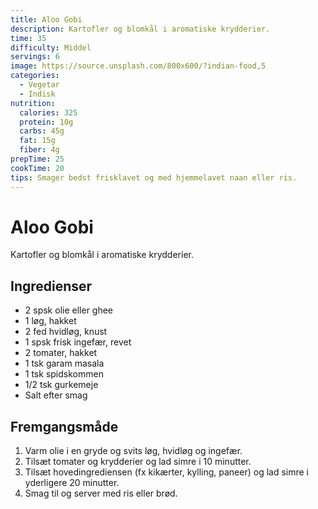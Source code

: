 ```yaml
---
title: Aloo Gobi
description: Kartofler og blomkål i aromatiske krydderier.
time: 35
difficulty: Middel
servings: 6
image: https://source.unsplash.com/800x600/?indian-food,5
categories:
  - Vegetar
  - Indisk
nutrition:
  calories: 325
  protein: 10g
  carbs: 45g
  fat: 15g
  fiber: 4g
prepTime: 25
cookTime: 20
tips: Smager bedst frisklavet og med hjemmelavet naan eller ris.
---
```


# Aloo Gobi

Kartofler og blomkål i aromatiske krydderier.

## Ingredienser

- 2 spsk olie eller ghee
- 1 løg, hakket
- 2 fed hvidløg, knust
- 1 spsk frisk ingefær, revet
- 2 tomater, hakket
- 1 tsk garam masala
- 1 tsk spidskommen
- 1/2 tsk gurkemeje
- Salt efter smag

## Fremgangsmåde

1. Varm olie i en gryde og svits løg, hvidløg og ingefær.
2. Tilsæt tomater og krydderier og lad simre i 10 minutter.
3. Tilsæt hovedingrediensen (fx kikærter, kylling, paneer) og lad simre i yderligere 20 minutter.
4. Smag til og server med ris eller brød.
